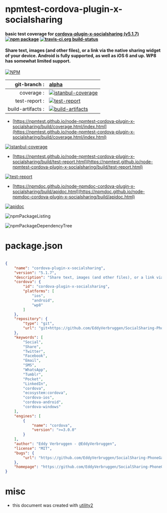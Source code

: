 # npmtest-cordova-plugin-x-socialsharing

#### basic test coverage for  [cordova-plugin-x-socialsharing (v5.1.7)](https://github.com/EddyVerbruggen/SocialSharing-PhoneGap-Plugin#readme)  [![npm package](https://img.shields.io/npm/v/npmtest-cordova-plugin-x-socialsharing.svg?style=flat-square)](https://www.npmjs.org/package/npmtest-cordova-plugin-x-socialsharing) [![travis-ci.org build-status](https://api.travis-ci.org/npmtest/node-npmtest-cordova-plugin-x-socialsharing.svg)](https://travis-ci.org/npmtest/node-npmtest-cordova-plugin-x-socialsharing)

#### Share text, images (and other files), or a link via the native sharing widget of your device. Android is fully supported, as well as iOS 6 and up. WP8 has somewhat limited support.

[![NPM](https://nodei.co/npm/cordova-plugin-x-socialsharing.png?downloads=true&downloadRank=true&stars=true)](https://www.npmjs.com/package/cordova-plugin-x-socialsharing)

| git-branch : | [alpha](https://github.com/npmtest/node-npmtest-cordova-plugin-x-socialsharing/tree/alpha)|
|--:|:--|
| coverage : | [![istanbul-coverage](https://npmtest.github.io/node-npmtest-cordova-plugin-x-socialsharing/build/coverage.badge.svg)](https://npmtest.github.io/node-npmtest-cordova-plugin-x-socialsharing/build/coverage.html/index.html)|
| test-report : | [![test-report](https://npmtest.github.io/node-npmtest-cordova-plugin-x-socialsharing/build/test-report.badge.svg)](https://npmtest.github.io/node-npmtest-cordova-plugin-x-socialsharing/build/test-report.html)|
| build-artifacts : | [![build-artifacts](https://npmtest.github.io/node-npmtest-cordova-plugin-x-socialsharing/glyphicons_144_folder_open.png)](https://github.com/npmtest/node-npmtest-cordova-plugin-x-socialsharing/tree/gh-pages/build)|

- [https://npmtest.github.io/node-npmtest-cordova-plugin-x-socialsharing/build/coverage.html/index.html](https://npmtest.github.io/node-npmtest-cordova-plugin-x-socialsharing/build/coverage.html/index.html)

[![istanbul-coverage](https://npmtest.github.io/node-npmtest-cordova-plugin-x-socialsharing/build/screenCapture.buildCi.browser.%252Ftmp%252Fbuild%252Fcoverage.lib.html.png)](https://npmtest.github.io/node-npmtest-cordova-plugin-x-socialsharing/build/coverage.html/index.html)

- [https://npmtest.github.io/node-npmtest-cordova-plugin-x-socialsharing/build/test-report.html](https://npmtest.github.io/node-npmtest-cordova-plugin-x-socialsharing/build/test-report.html)

[![test-report](https://npmtest.github.io/node-npmtest-cordova-plugin-x-socialsharing/build/screenCapture.buildCi.browser.%252Ftmp%252Fbuild%252Ftest-report.html.png)](https://npmtest.github.io/node-npmtest-cordova-plugin-x-socialsharing/build/test-report.html)

- [https://npmdoc.github.io/node-npmdoc-cordova-plugin-x-socialsharing/build/apidoc.html](https://npmdoc.github.io/node-npmdoc-cordova-plugin-x-socialsharing/build/apidoc.html)

[![apidoc](https://npmdoc.github.io/node-npmdoc-cordova-plugin-x-socialsharing/build/screenCapture.buildCi.browser.%252Ftmp%252Fbuild%252Fapidoc.html.png)](https://npmdoc.github.io/node-npmdoc-cordova-plugin-x-socialsharing/build/apidoc.html)

![npmPackageListing](https://npmtest.github.io/node-npmtest-cordova-plugin-x-socialsharing/build/screenCapture.npmPackageListing.svg)

![npmPackageDependencyTree](https://npmtest.github.io/node-npmtest-cordova-plugin-x-socialsharing/build/screenCapture.npmPackageDependencyTree.svg)



# package.json

```json

{
    "name": "cordova-plugin-x-socialsharing",
    "version": "5.1.7",
    "description": "Share text, images (and other files), or a link via the native sharing widget of your device. Android is fully supported, as well as iOS 6 and up. WP8 has somewhat limited support.",
    "cordova": {
        "id": "cordova-plugin-x-socialsharing",
        "platforms": [
            "ios",
            "android",
            "wp8"
        ]
    },
    "repository": {
        "type": "git",
        "url": "git+https://github.com/EddyVerbruggen/SocialSharing-PhoneGap-Plugin.git"
    },
    "keywords": [
        "Social",
        "Share",
        "Twitter",
        "Facebook",
        "Email",
        "SMS",
        "WhatsApp",
        "Tumblr",
        "Pocket",
        "LinkedIn",
        "cordova",
        "ecosystem:cordova",
        "cordova-ios",
        "cordova-android",
        "cordova-windows"
    ],
    "engines": [
        {
            "name": "cordova",
            "version": ">=3.0.0"
        }
    ],
    "author": "Eddy Verbruggen - @EddyVerbruggen",
    "license": "MIT",
    "bugs": {
        "url": "https://github.com/EddyVerbruggen/SocialSharing-PhoneGap-Plugin/issues"
    },
    "homepage": "https://github.com/EddyVerbruggen/SocialSharing-PhoneGap-Plugin#readme"
}
```



# misc
- this document was created with [utility2](https://github.com/kaizhu256/node-utility2)
